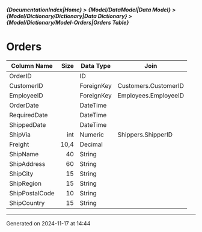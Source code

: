 ##### {DocumentationIndex|Home} > {Model/DataModel|Data Model} > {Model/Dictionary/Dictionary|Data Dictionary} > {Model/Dictionary/Model-Orders|Orders Table}

Orders
===

Column Name | Size | Data Type | Join 
----------- | ---: | --------- | ---- 
OrderID |  | ID |  
CustomerID |  | ForeignKey | Customers.CustomerID 
EmployeeID |  | ForeignKey | Employees.EmployeeID 
OrderDate |  | DateTime |  
RequiredDate |  | DateTime |  
ShippedDate |  | DateTime |  
ShipVia | int | Numeric | Shippers.ShipperID 
Freight | 10,4 | Decimal |  
ShipName | 40 | String |  
ShipAddress | 60 | String |  
ShipCity | 15 | String |  
ShipRegion | 15 | String |  
ShipPostalCode | 10 | String |  
ShipCountry | 15 | String |  
- - -

Generated on 2024-11-17 at 14:44
